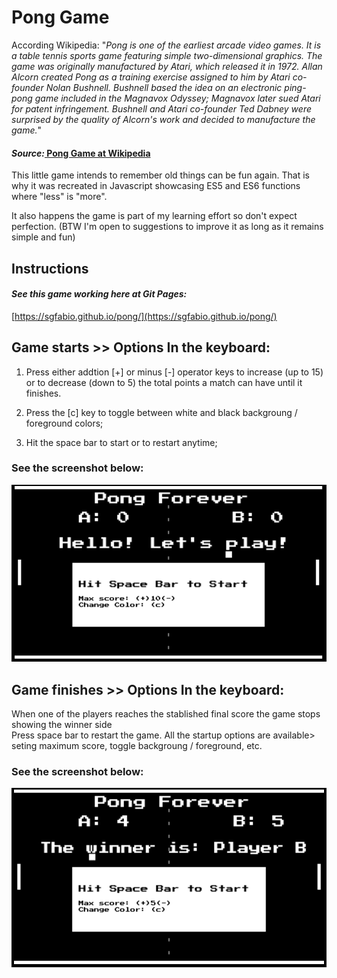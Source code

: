 # Pong Game
According Wikipedia:
"_Pong is one of the earliest arcade video games. It is a table tennis sports game featuring simple two-dimensional graphics. 
The game was originally manufactured by Atari, which released it in 1972. Allan Alcorn created Pong as a training exercise assigned to him by Atari co-founder Nolan Bushnell. Bushnell based the idea on an electronic ping-pong game included in the Magnavox Odyssey; Magnavox later sued Atari for patent infringement. Bushnell and Atari co-founder Ted Dabney were surprised by the quality of Alcorn's work and decided to manufacture the game._"

####  _Source:_[ Pong Game at Wikipedia](https://en.wikipedia.org/wiki/Pong)

This little game intends to remember old things can be fun again.
That is why it was recreated in Javascript  showcasing ES5 and ES6 functions where "less" is "more".

It also happens the game is part of my learning effort so don't expect perfection. (BTW I'm open to suggestions to improve it as long as it remains simple and fun) 
  

## Instructions


####  _See this game working here at Git Pages:_
[https://sgfabio.github.io/pong/](https://sgfabio.github.io/pong/)


## Game starts >> Options In the keyboard:
        
1. Press either addtion [+] or minus [-] operator keys to increase (up to 15) or to 
 decrease (down to 5) the total points a match can have until it finishes.

2. Press the [c] key to toggle between white and black backgroung / foreground colors;

3. Hit the space bar to start or to restart anytime; 



### See the screenshot below:

![](/img/Pong_Forever_Start_scr.png)  

## Game finishes >> Options In the keyboard:

When one of the players reaches the stablished final score the game stops showing the winner side  
Press space bar to restart the game. All the startup options are available> seting maximum score, toggle backgroung / foreground, etc.

### See the screenshot below:

![](/img/Pong_Forever_Final_scr.png)



  
